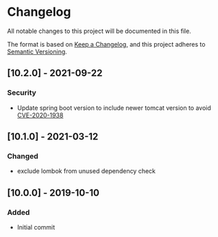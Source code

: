 # Changelog
All notable changes to this project will be documented in this file.

The format is based on [Keep a Changelog](https://keepachangelog.com/en/1.0.0/),
and this project adheres to [Semantic Versioning](https://semver.org/spec/v2.0.0.html).

## [10.2.0] - 2021-09-22
### Security
- Update spring boot version to include newer tomcat version to avoid
  [CVE-2020-1938](https://cve.mitre.org/cgi-bin/cvename.cgi?name=CVE-2020-1938)

## [10.1.0] - 2021-03-12
### Changed
- exclude lombok from unused dependency check

## [10.0.0] - 2019-10-10
### Added
- Initial commit